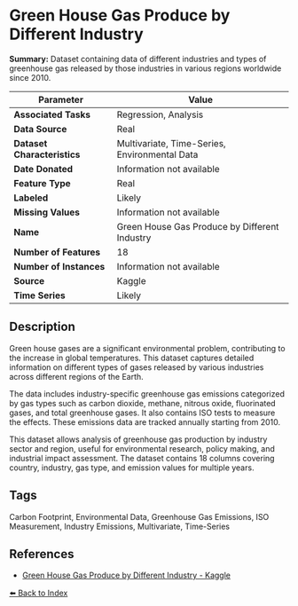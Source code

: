 # Green House Gas Produce by Different Industry

**Summary:** Dataset containing data of different industries and types of greenhouse gas released by those industries in various regions worldwide since 2010.

| Parameter | Value |
| --- | --- |
| **Associated Tasks** | Regression, Analysis |
| **Data Source** | Real |
| **Dataset Characteristics** | Multivariate, Time-Series, Environmental Data |
| **Date Donated** | Information not available |
| **Feature Type** | Real |
| **Labeled** | Likely |
| **Missing Values** | Information not available |
| **Name** | Green House Gas Produce by Different Industry |
| **Number of Features** | 18 |
| **Number of Instances** | Information not available |
| **Source** | Kaggle |
| **Time Series** | Likely |

## Description

Green house gases are a significant environmental problem, contributing to the increase in global temperatures. This dataset captures detailed information on different types of gases released by various industries across different regions of the Earth.

The data includes industry-specific greenhouse gas emissions categorized by gas types such as carbon dioxide, methane, nitrous oxide, fluorinated gases, and total greenhouse gases. It also contains ISO tests to measure the effects. These emissions data are tracked annually starting from 2010.

This dataset allows analysis of greenhouse gas production by industry sector and region, useful for environmental research, policy making, and industrial impact assessment. The dataset contains 18 columns covering country, industry, gas type, and emission values for multiple years.

## Tags

Carbon Footprint, Environmental Data, Greenhouse Gas Emissions, ISO Measurement, Industry Emissions, Multivariate, Time-Series

## References

- [Green House Gas Produce by Different Industry - Kaggle](https://www.kaggle.com/datasets/rafsunahmad/green-house-gas-produce-by-different-industry)

[⬅️ Back to Index](../README.md)
